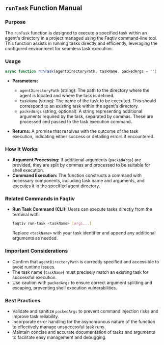 ## `runTask` Function Manual

### Purpose
The `runTask` function is designed to execute a specified task within an agent's directory in a project managed using the Faqtiv command-line tool. This function assists in running tasks directly and efficiently, leveraging the configured environment for seamless task execution.

### Usage

```javascript
async function runTask(agentDirectoryPath, taskName, packedArgs = '')
```

- **Parameters:**
  - `agentDirectoryPath` (string): The path to the directory where the agent is located and where the task is defined.
  - `taskName` (string): The name of the task to be executed. This should correspond to an existing task within the agent's directory.
  - `packedArgs` (string, optional): A string representing additional arguments required by the task, separated by commas. These are processed and passed to the task execution command.

- **Returns:** A promise that resolves with the outcome of the task execution, indicating either success or detailing errors if encountered.

### How It Works

- **Argument Processing:** If additional arguments (`packedArgs`) are provided, they are split by commas and processed to be suitable for shell execution.
- **Command Execution:** The function constructs a command with necessary components, including task name and arguments, and executes it in the specified agent directory.

### Related Commands in Faqtiv

- **Run Task Command (CLI):** Users can execute tasks directly from the terminal with:

  ```bash
  faqtiv run-task <taskName> [args...]
  ```

  Replace `<taskName>` with your task identifier and append any additional arguments as needed.

### Important Considerations

- Confirm that `agentDirectoryPath` is correctly specified and accessible to avoid runtime issues.
- The task name (`taskName`) must precisely match an existing task for successful execution.
- Use caution with `packedArgs` to ensure correct argument splitting and escaping, preventing shell execution vulnerabilities.

### Best Practices

- Validate and sanitize `packedArgs` to prevent command injection risks and improve task reliability.
- Incorporate error handling for the asynchronous nature of the function to effectively manage unsuccessful task runs.
- Maintain concise and accurate documentation of tasks and arguments to facilitate easy management and debugging.